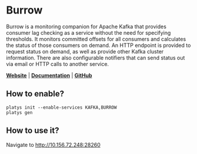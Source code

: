 # Burrow

Burrow is a monitoring companion for Apache Kafka that provides consumer lag checking as a service without the need for specifying thresholds. It monitors committed offsets for all consumers and calculates the status of those consumers on demand. An HTTP endpoint is provided to request status on demand, as well as provide other Kafka cluster information. There are also configurable notifiers that can send status out via email or HTTP calls to another service.

**[Website](https://github.com/linkedin/Burrow)** | **[Documentation](https://github.com/linkedin/Burrow)** | **[GitHub](https://github.com/linkedin/Burrow)**

## How to enable?

```
platys init --enable-services KAFKA,BURROW
platys gen
```

## How to use it?

Navigate to <http://10.156.72.248:28260>